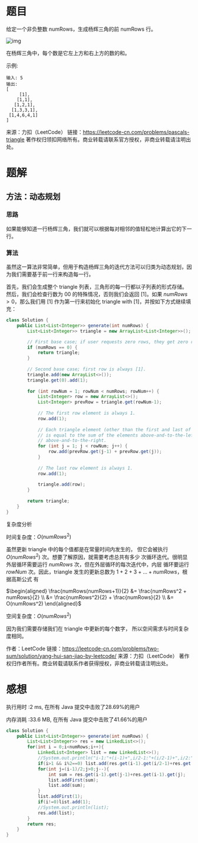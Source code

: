 # 题目

给定一个非负整数 numRows，生成杨辉三角的前 numRows 行。

![img](https://upload.wikimedia.org/wikipedia/commons/0/0d/PascalTriangleAnimated2.gif)

在杨辉三角中，每个数是它左上方和右上方的数的和。

示例:
~~~
输入: 5
输出:
[
     [1],
    [1,1],
   [1,2,1],
  [1,3,3,1],
 [1,4,6,4,1]
]
~~~
来源：力扣（LeetCode）
链接：https://leetcode-cn.com/problems/pascals-triangle
著作权归领扣网络所有。商业转载请联系官方授权，非商业转载请注明出处。

# 题解

## 方法：动态规划
### 思路

如果能够知道一行杨辉三角，我们就可以根据每对相邻的值轻松地计算出它的下一行。

### 算法

虽然这一算法非常简单，但用于构造杨辉三角的迭代方法可以归类为动态规划，因为我们需要基于前一行来构造每一行。

首先，我们会生成整个 triangle 列表，三角形的每一行都以子列表的形式存储。然后，我们会检查行数为 00 的特殊情况，否则我们会返回 $[1]$。如果 $numRows > 0$，那么我们用 $[1]$ 作为第一行来初始化 triangle with $[1]$，并按如下方式继续填充：


~~~java
class Solution {
    public List<List<Integer>> generate(int numRows) {
        List<List<Integer>> triangle = new ArrayList<List<Integer>>();

        // First base case; if user requests zero rows, they get zero rows.
        if (numRows == 0) {
            return triangle;
        }
    
        // Second base case; first row is always [1].
        triangle.add(new ArrayList<>());
        triangle.get(0).add(1);
    
        for (int rowNum = 1; rowNum < numRows; rowNum++) {
            List<Integer> row = new ArrayList<>();
            List<Integer> prevRow = triangle.get(rowNum-1);
    
            // The first row element is always 1.
            row.add(1);
    
            // Each triangle element (other than the first and last of each row)
            // is equal to the sum of the elements above-and-to-the-left and
            // above-and-to-the-right.
            for (int j = 1; j < rowNum; j++) {
                row.add(prevRow.get(j-1) + prevRow.get(j));
            }
    
            // The last row element is always 1.
            row.add(1);
    
            triangle.add(row);
        }
    
        return triangle;
    }
}
~~~
复杂度分析

时间复杂度：$O(numRows^2)$

虽然更新 triangle 中的每个值都是在常量时间内发生的， 但它会被执行 $O(numRows^2)$ 次。想要了解原因，就需要考虑总共有多少 次循环迭代。很明显外层循环需要运行 $numRows$ 次，但在外层循环的每次迭代中，内层 循环要运行 $rowNum$ 次。因此，triangle 发生的更新总数为 $1 + 2 + 3 + \ldots + numRows$，根据高斯公式 有

$\begin{aligned} \frac{numRows(numRows+1)}{2} &= \frac{numRows^2 + numRows}{2} \\ &= \frac{numRows^2}{2} + \frac{numRows}{2} \\ &= O(numRows^2) \end{aligned}$
	


空间复杂度：$O(numRows^2)$

因为我们需要存储我们在 triangle 中更新的每个数字， 所以空间需求与时间复杂度相同。

作者：LeetCode
链接：https://leetcode-cn.com/problems/two-sum/solution/yang-hui-san-jiao-by-leetcode/
来源：力扣（LeetCode）
著作权归作者所有。商业转载请联系作者获得授权，非商业转载请注明出处。

# 感想

执行用时 :2 ms, 在所有 Java 提交中击败了28.69%的用户

内存消耗 :33.6 MB, 在所有 Java 提交中击败了41.66%的用户

~~~java
class Solution {
    public List<List<Integer>> generate(int numRows) {
        List<List<Integer>> res = new LinkedList<>();
        for(int i = 0;i<numRows;i++){
            LinkedList<Integer> list = new LinkedList<>();
            //System.out.println("i-1:"+(i-1)+",i/2-1:"+(i/2-1)+",i/2:"+(i/2));
            if(i>1 && i%2==0) list.add(res.get(i-1).get(i/2-1)+res.get(i-1).get(i/2));
            for(int j=(i-1)/2;j>0;j--){
                int sum = res.get(i-1).get(j-1)+res.get(i-1).get(j);
                list.addFirst(sum);
                list.add(sum);
            }
            list.addFirst(1);
            if(i!=0)list.add(1);
            //System.out.println(list);
            res.add(list);
        }
        return res;
    }
}
~~~

